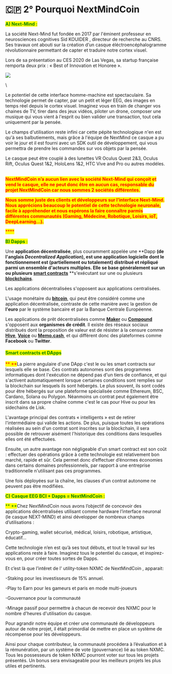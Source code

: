 # 🇨🇵 2° Pourquoi NextMindCoin

<mark style="color:green;">**A) Next-Mind :**</mark>

&#x20;   La société Next-Mind fut fondée en 2017 par l'éminent professeur en neurosciences cognitives Sid KOUIDER , directeur de recherche au CNRS. Ses travaux ont abouti sur la création d’un casque éléctroencéphalogramme révolutionnaire permettant de capter et traduire notre cortex visuel.

Lors de sa présentation au CES 2020 de Las Vegas, sa startup française remporta deux prix : «  Best of Innovation et Honoree ».

![](.gitbook/assets/Coffret.pivoté.jpg)

\


&#x20;   Le potentiel de cette interface homme-machine est spectaculaire. Sa technologie permet de capter, par un petit et léger EEG, des images en temps réel depuis le cortex visuel. Imaginez vous en train de changer vos chaines de TV, tirer dans des jeux vidéos, piloter un drone, composer une musique qui vous vient à l'esprit ou bien valider une transaction, tout cela uniquement par la pensée.

Le champs d'utilisation reste infini car cette pépite technologique n'en est qu'à ses balbutiements, mais grâce à l'équipe de NextMind ce casque a pu voir le jour et il est fourni avec un SDK outil de développement, qui vous permettra de prendre les commandes sur vos objets par la pensée.

Le casque peut étre couplé à des lunettes VR Oculus Quest 2&3, Oculus Rift, Oculus Quest 1&2, HoloLens 1&2, HTC Vive and Pro ou autres modéles.

\
<mark style="color:red;">**NextMindCoin n’a aucun lien avec la société Next-Mind qui conçoit et vend le casque, elle ne peut donc être en aucun cas, responsable du projet NextMindCoin car nous sommes 2 sociétés différentes.**</mark>

<mark style="color:red;">**Nous somme juste des clients et développeurs sur l’interface Next-Mind. Nous apprécions beaucoup le potentiel de cette technologie neuronale, facile à appréhender et nous espérons la faire connaître parmis différentes communautés (Gaming, Médecine, Robotique, Loisirs, ioT, DeepLearning...).**</mark>

<mark style="color:red;">****</mark>

<mark style="color:green;">**B) Dapps :**</mark>

&#x20;    Une **application décentralisée**, plus couramment appelée une **Dapp **(de l'anglais _Decentralized Application_), est une application logicielle dont le fonctionnement est (partiellement ou totalement) distribué et répliqué parmi un ensemble d'acteurs multiples. Elle se base généralement sur un ou plusieurs [**smart contracts**](https://cryptoast.fr/qu-est-ce-qu-un-smart-contract-contrat-intelligent/)** **s'exécutant sur une ou plusieurs [**blockchains**](https://cryptoast.fr/qu-est-ce-que-la-blockchain/).

Les applications décentralisées s'opposent aux applications centralisées.

L'usage monétaire du [**bitcoin**](https://cryptoast.fr/bitcoin/), qui peut être considéré comme une application décentralisée, contraste de cette manière avec la gestion de **l'euro** par le système bancaire et par la Banque Centrale Européenne.

Les applications de prêt décentralisées comme [**Maker**](https://cryptoast.fr/fiche-dai-makerdao/) ou [**Compound**](https://cryptoast.fr/compound-obtenez-interets-cryptomonnaies/) s'opposent aux **organismes de crédit**. Il existe des réseaux sociaux distribués dont la proposition de valeur est de résister à la censure comme [**Hive**](https://cryptoast.fr/dapp-splinterlands-migre-hive-steem/), [**Voice**](https://cryptoast.fr/reseau-social-voice-alimente-par-une-blockchain-sera-lance-4-juillet/) ou [**Memo.cash**](https://memo.cash), et qui diffèrent donc des plateformes comme **Facebook** ou **Twitter**.



#### <mark style="color:green;">Smart contracts et DApps</mark>

<mark style="color:red;">**     **</mark>La pierre angulaire d'une DApp c'est le ou les smart contracts sur lesquels elle se base. Ces contrats autonomes sont des programmes informatiques dont l'exécution ne dépend pas d'un tiers de confiance, et qui s'activent automatiquement lorsque certaines conditions sont remplies sur la blockchain sur lesquels ils sont hébergés. Le plus souvent, ils sont codés pour être hébergés sur une plateforme spécialisée comme Ethereum, BSC, Cardano, Solana ou Polygon. Néanmoins un contrat peut également être inscrit dans sa propre chaîne comme c'est le cas pour Hive ou pour les sidechains de Lisk.

&#x20;   L'avantage principal des contrats « intelligents » est de retirer l'intermédiaire qui valide les actions. De plus, puisque toutes les opérations réalisées au sein d'un contrat sont inscrites sur la blockchain, il sera possible de retrouver aisément l'historique des conditions dans lesquelles elles ont été effectuées.

&#x20;     Ensuite, un autre avantage non négligeable d'un smart contract est son coût : effectuer des opérations grâce à cette technologie est relativement bon marché, rapide et sûr. Cela permet donc d’effectuer d’énormes économies dans certains domaines professionnels, par rapport à une entreprise traditionnelle n'utilisant pas ces programmes.

Une fois déployées sur la chaîne, les clauses d'un contrat autonome ne peuvent pas être modifiées.



<mark style="color:green;">**C) Casque EEG BCI + Dapps = NextMindCoin :**</mark>

<mark style="color:green;">**      **</mark>Chez NextMindCoin nous avons l’objectif de concevoir des applications décentralisées utilisant comme hardware l’interface neuronal (le casque NEXT-MIND) et ainsi développer de nombreux champs d’utilisations :

Crypto-gaming, wallet sécurisé, médical, loisirs, robotique, artistique, éducatif...

Cette technologie n’en est qu’à ses tout débuts, et tout le travail sur les applications reste à faire. Imaginez tous le potentiel du casque, et inspirez-vous en, pour créer toutes sortes de Dapps.

Et c’est là que l’intêret de l' utility-token NXMC de NextMindCoin , apparait:

\-Staking pour les investisseurs de 15% annuel.

\-Play to Earn pour les gameurs et paris en mode multi-joueurs

\-Gouvernance pour la communauté

\-Minage passif pour permettre à chacun de recevoir des NXMC pour le nombre d'heures d'utilisation du casque.



Pour agrandir notre équipe et créer une communauté de développeurs autour de notre projet, il était primordial de mettre en place un système de récompense pour les développeurs.

&#x20;   Ainsi pour chaque contributeur, la communauté procédera à l’évaluation et à la rémunération, par un systéme de vote (gouvernance) lié au token NXMC. Tous les possesseurs de token NXMC pourront voter sur tous les projets présentés. Un bonus sera envisageable pour les meilleurs projets les plus utiles et pertinents.
